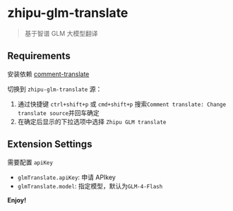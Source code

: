 # zhipu-glm-translate
> 基于智谱 GLM 大模型翻译

## Requirements

安装依赖 [comment-translate](https://github.com/intellism/vscode-comment-translate)

切换到 `zhipu-glm-translate` 源：
1. 通过快捷键 `ctrl+shift+p` 或 `cmd+shift+p` 搜索`Comment translate: Change translate source`并回车确定
2. 在确定后显示的下拉选项中选择 `Zhipu GLM translate`

## Extension Settings
需要配置 `apiKey`

* `glmTranslate.apiKey`: 申请 APIkey
* `glmTranslate.model`: 指定模型，默认为`GLM-4-Flash`

**Enjoy!**
